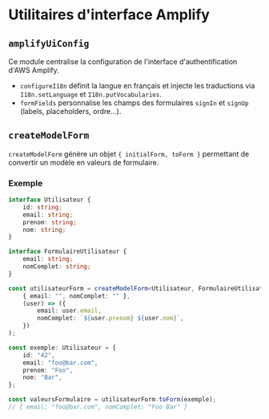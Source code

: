 # Utilitaires d'interface Amplify

## `amplifyUiConfig`

Ce module centralise la configuration de l'interface d'authentification d'AWS Amplify.

- `configureI18n` définit la langue en français et injecte les traductions via `I18n.setLanguage` et `I18n.putVocabularies`.
- `formFields` personnalise les champs des formulaires `signIn` et `signUp` (labels, placeholders, ordre...).

## `createModelForm`

`createModelForm` génère un objet `{ initialForm, toForm }` permettant de convertir un modèle en valeurs de formulaire.

### Exemple

```ts
interface Utilisateur {
    id: string;
    email: string;
    prenom: string;
    nom: string;
}

interface FormulaireUtilisateur {
    email: string;
    nomComplet: string;
}

const utilisateurForm = createModelForm<Utilisateur, FormulaireUtilisateur>(
    { email: "", nomComplet: "" },
    (user) => ({
        email: user.email,
        nomComplet: `${user.prenom} ${user.nom}`,
    })
);

const exemple: Utilisateur = {
    id: "42",
    email: "foo@bar.com",
    prenom: "Foo",
    nom: "Bar",
};

const valeursFormulaire = utilisateurForm.toForm(exemple);
// { email: "foo@bar.com", nomComplet: "Foo Bar" }
```
